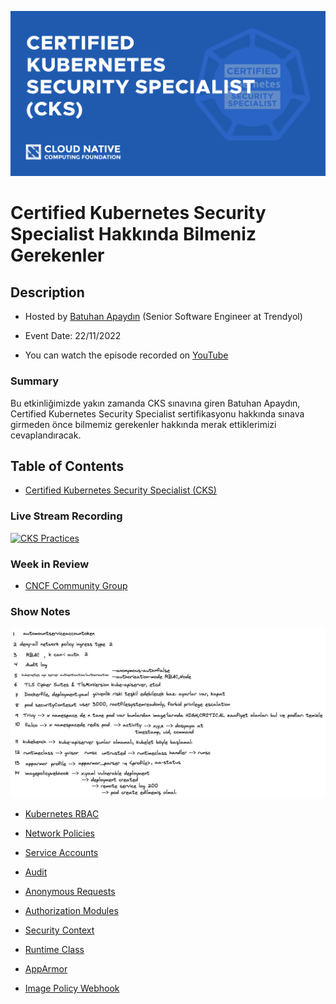 ![cks](cks.png)

# Certified Kubernetes Security Specialist Hakkında Bilmeniz Gerekenler

## Description

- Hosted by [Batuhan Apaydın](https://github.com/developer-guy) (Senior Software Engineer at Trendyol)

- Event Date: 22/11/2022

- You can watch the episode recorded on [YouTube](https://youtu.be/q_z9jBEtjHQ)

### Summary

Bu etkinliğimizde yakın zamanda CKS sınavına giren Batuhan Apaydın, Certified Kubernetes Security Specialist sertifikasyonu hakkında sınava girmeden önce bilmemiz gerekenler hakkında merak ettiklerimizi cevaplandıracak.

## Table of Contents

- [Certified Kubernetes Security Specialist (CKS)](https://training.linuxfoundation.org/certification/certified-kubernetes-security-specialist/)

### Live Stream Recording

[![CKS Practices](https://img.youtube.com/vi/q_z9jBEtjHQ/0.jpg)](https://www.youtube.com/watch?v=q_z9jBEtjHQ)

### Week in Review

- [CNCF Community Group](https://community.cncf.io/istanbul/)

### Show Notes

![cks](cks.jpeg)

- [Kubernetes RBAC](https://kubernetes.io/docs/reference/access-authn-authz/rbac/)

- [Network Policies](https://kubernetes.io/docs/concepts/services-networking/network-policies/#default-deny-all-ingress-traffic)

- [Service Accounts](https://kubernetes.io/docs/tasks/configure-pod-container/configure-service-account/)

- [Audit](https://kubernetes.io/docs/tasks/debug/debug-cluster/audit/#log-backend)

- [Anonymous Requests](https://kubernetes.io/docs/reference/access-authn-authz/authentication/#anonymous-requests)

- [Authorization Modules](https://kubernetes.io/docs/reference/access-authn-authz/authorization/#authorization-modules)

- [Security Context](https://kubernetes.io/docs/tasks/configure-pod-container/security-context/)

- [Runtime Class](https://kubernetes.io/docs/concepts/containers/runtime-class/)

- [AppArmor](https://kubernetes.io/docs/tutorials/security/apparmor/)

- [Image Policy Webhook](https://kubernetes.io/docs/reference/access-authn-authz/admission-controllers/#imagepolicywebhook)

